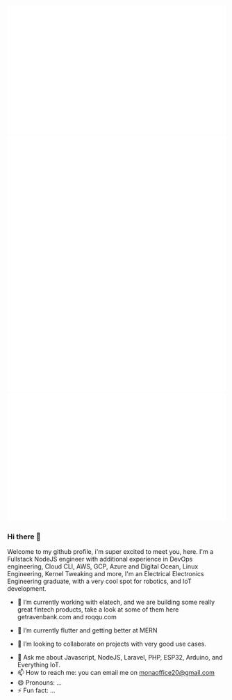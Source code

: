 ![](https://raw.githubusercontent.com/mona-chen/git-stats/master/generated/overview.svg#gh-dark-mode-only)
![](https://raw.githubusercontent.com/mona-chen/git-stats/master/generated/overview.svg#gh-light-mode-only)
![](https://raw.githubusercontent.com/mona-chen/git-stats/master/generated/languages.svg#gh-dark-mode-only)
![](https://raw.githubusercontent.com/mona-chen/git-stats/master/generated/languages.svg#gh-light-mode-only)


### Hi there 👋

Welcome to my github profile, i'm super excited to meet you, here. I'm a Fullstack NodeJS engineer with additional experience in DevOps engineering, Cloud CLI, AWS, GCP, Azure and Digital Ocean, Linux Engineering, Kernel Tweaking and more, I'm an Electrical Electronics Engineering graduate, with a very cool spot for robotics, and IoT development.

 

- 🔭 I’m currently working with elatech, and we are building some really great fintech products, take a look at some of them here getravenbank.com and roqqu.com

- 🌱 I’m currently flutter and getting better at MERN
- 👯 I’m looking to collaborate on projects with very good use cases.
<!-- - 🤔 I’m looking for help with ... -->
- 💬 Ask me about Javascript, NodeJS, Laravel, PHP, ESP32, Arduino, and Everything IoT.
- 📫 How to reach me: you can email me on monaoffice20@gmail.com
- 😄 Pronouns: ...
- ⚡ Fun fact: ...

